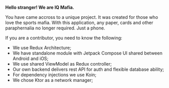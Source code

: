 <b>Hello stranger! We are IQ Mafia.</b>


You have came accross to a unique project. It was created for those who love the sports mafia. With this application, any paper, cards and other paraphernalia no longer required. Just a phone.

If you are a contributor, you need to know the following:
- We use Redux Architecture;
- We have standalone module with Jetpack Compose UI shared between Android and iOS;
- We use shared ViewModel as Redux controller;
- Our own backend delivers rest API for auth and flexible database ability;
- For dependency injections we use Koin;
- We chose Ktor as a network manager;

